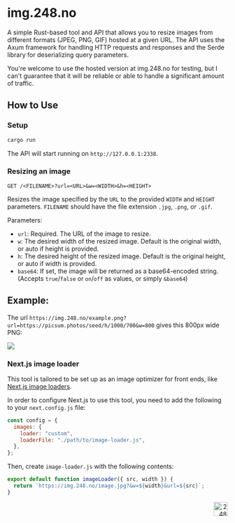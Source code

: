# img.248.no

A simple Rust-based tool and API that allows you to resize images from different formats (JPEG, PNG, GIF) hosted at a given URL. The API uses the Axum framework for handling HTTP requests and responses and the Serde library for deserializing query parameters.

You're welcome to use the hosted version at img.248.no for testing, but I can't guarantee that it will be reliable or able to handle a significant amount of traffic.

## How to Use

### Setup

```bash
cargo run
```

The API will start running on `http://127.0.0.1:2338`.

### Resizing an image

`GET /<FILENAME>?url=<URL>&w=<WIDTH>&h=<HEIGHT>`

Resizes the image specified by the `URL` to the provided `WIDTH` and `HEIGHT` parameters. `FILENAME` should have the file extension `.jpg`, `.png`, or `.gif`.

Parameters:
- `url`: Required. The URL of the image to resize.
- `w`: The desired width of the resized image. Default is the original width, or auto if height is provided.
- `h`: The desired height of the resized image. Default is the original height, or auto if width is provided.
- `base64`: If set, the image will be returned as a base64-encoded string. (Accepts `true`/`false` or `on`/`off` as values, or simply `&base64`)

## Example:

The url `https://img.248.no/example.png?url=https://picsum.photos/seed/h/1000/700&w=800` gives this 800px wide PNG:

![](https://img.248.no/example.png?url=https://picsum.photos/seed/h/1000/700&w=800)

### Next.js image loader

This tool is tailored to be set up as an image optimizer for front ends, like [Next.js image loaders](https://nextjs.org/docs/app/api-reference/next-config-js/images).

In order to configure Next.js to use this tool, you need to add the following to your `next.config.js` file:

```js
const config = {
  images: {
    loader: "custom",
    loaderFile: "./path/to/image-loader.js",
  },
};
```

Then, create `image-loader.js` with the following contents:

```js
export default function imageLoader({ src, width }) {
  return `https://img.248.no/image.jpg?&w=${width}&url=${src}`;
}
```

<div align="right"><img src="https://github-production-user-asset-6210df.s3.amazonaws.com/1774972/269361517-d0d8e30e-4a25-4ba2-b926-2a42da1156f8.svg" width="32" alt="248"></div>
